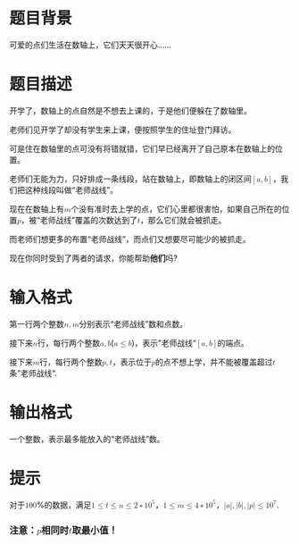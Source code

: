 # 

 
 # 题目背景 
<p>可爱的点们生活在数轴上，它们天天很开心&hellip;&hellip;</p> 

 
 # 题目描述 
<p>开学了，数轴上的点自然是不想去上课的，于是他们便躲在了数轴里。</p>

<p>老师们见开学了却没有学生来上课，便按照学生的住址登门拜访。</p>

<p>可是住在数轴里的点可没有将错就错，它们早已经离开了自己原本在数轴上的位置。</p>

<p>老师们无能为力，只好排成一条线段，站在数轴上，即数轴上的闭区间<span><span class="katex"><span class="katex-mathml"><math><semantics><mrow><mo>[</mo><mi>a</mi><mo separator="true">,</mo><mi>b</mi><mo>]</mo></mrow><annotation encoding="application/x-tex">[a,b]</annotation></semantics></math></span></span></span>，我们把这种线段叫做&ldquo;老师战线&rdquo;。</p>

<p>现在在数轴上有<span><span class="katex"><span class="katex-mathml"><math><semantics><mrow><mi>m</mi></mrow><annotation encoding="application/x-tex">m</annotation></semantics></math></span></span></span>个没有准时去上学的点，它们心里都很害怕，如果自己所在的位置<span><span class="katex"><span class="katex-mathml"><math><semantics><mrow><mi>p</mi></mrow><annotation encoding="application/x-tex">p</annotation></semantics></math></span></span></span>，被&ldquo;老师战线&rdquo;覆盖的次数达到了<span><span class="katex"><span class="katex-mathml"><math><semantics><mrow><mi>t</mi></mrow><annotation encoding="application/x-tex">t</annotation></semantics></math></span></span></span>，那么它们就会被抓走。</p>

<p>而老师们想更多的布置&ldquo;老师战线&rdquo;，而点们又想要尽可能少的被抓走。</p>

<p>现在你同时受到了两者的请求，你能帮助<strong>他们</strong>吗?</p> 

 
 # 输入格式 
<p>第一行两个整数<span><span class="katex"><span class="katex-mathml"><math><semantics><mrow><mi>n</mi><mo separator="true">,</mo><mi>m</mi></mrow><annotation encoding="application/x-tex">n,m</annotation></semantics></math></span></span></span>分别表示&ldquo;老师战线&rdquo;数和点数。</p>

<p>接下来<span><span class="katex"><span class="katex-mathml"><math><semantics><mrow><mi>n</mi></mrow><annotation encoding="application/x-tex">n</annotation></semantics></math></span></span></span>行，每行两个整数<span><span class="katex"><span class="katex-mathml"><math><semantics><mrow><mi>a</mi><mo separator="true">,</mo><mi>b</mi></mrow><annotation encoding="application/x-tex">a,b</annotation></semantics></math></span></span></span>(<span><span class="katex"><span class="katex-mathml"><math><semantics><mrow><mi>a</mi><mo>&le;</mo><mi>b</mi></mrow></semantics></math></span></span></span>)，表示&rdquo;老师战线&ldquo;<span><span class="katex"><span class="katex-mathml"><math><semantics><mrow><mo>[</mo><mi>a</mi><mo separator="true">,</mo><mi>b</mi><mo>]</mo></mrow><annotation encoding="application/x-tex">[a,b]</annotation></semantics></math></span></span></span>的端点。</p>

<p>接下来<span><span class="katex"><span class="katex-mathml"><math><semantics><mrow><mi>m</mi></mrow><annotation encoding="application/x-tex">m</annotation></semantics></math></span></span></span>行，每行两个整数<span><span class="katex"><span class="katex-mathml"><math><semantics><mrow><mi>p</mi><mo separator="true">,</mo><mi>t</mi></mrow><annotation encoding="application/x-tex">p,t</annotation></semantics></math></span></span></span>，表示位于<span><span class="katex"><span class="katex-mathml"><math><semantics><mrow><mi>p</mi></mrow><annotation encoding="application/x-tex">p</annotation></semantics></math></span></span></span>的点不想上学，并不能被覆盖超过<span><span class="katex"><span class="katex-mathml"><math><semantics><mrow><mi>t</mi></mrow><annotation encoding="application/x-tex">t</annotation></semantics></math></span></span></span>条&rdquo;老师战线&ldquo;.</p> 

 
 # 输出格式 
<p>一个整数，表示最多能放入的&ldquo;老师战线&rdquo;数。</p> 

 
 # 提示 
<p>对于<span><span class="katex"><span class="katex-mathml"><math><semantics><mrow><mn>1</mn><mn>0</mn><mn>0</mn></mrow></semantics></math></span></span></span>%的数据，满足<span><span class="katex"><span class="katex-mathml"><math><semantics><mrow><mn>1</mn><mo>&le;</mo><mi>t</mi><mo>&le;</mo><mi>n</mi><mo>&le;</mo><mn>2</mn><mo>&lowast;</mo><mn>1</mn><msup><mn>0</mn><mn>5</mn></msup></mrow><annotation encoding="application/x-tex">1&nbsp;\leq&nbsp;t&nbsp;\leq&nbsp;n&nbsp;\leq&nbsp;2*10^5</annotation></semantics></math></span></span></span>，<span><span class="katex"><span class="katex-mathml"><math><semantics><mrow><mn>1</mn><mo>&le;</mo><mi>m</mi><mo>&le;</mo><mn>4</mn><mo>&lowast;</mo><mn>1</mn><msup><mn>0</mn><mn>5</mn></msup></mrow><annotation encoding="application/x-tex">1&nbsp;\leq&nbsp;m&nbsp;\leq&nbsp;4*10^5</annotation></semantics></math></span><span class="katex-html"><span class="base textstyle uncramped"><span class="mord"><span class="msupsub"><span class="vlist"><span class="baseline-fix"><span class="fontsize-ensurer reset-size5 size5"><span style="font-size: 0em;">​</span></span>​</span></span></span></span></span></span></span></span>，<span><span class="katex"><span class="katex-mathml"><math><semantics><mrow><mi mathvariant="normal">∣</mi><mi>a</mi><mi mathvariant="normal">∣</mi><mo separator="true">,</mo><mi mathvariant="normal">∣</mi><mi>b</mi><mi mathvariant="normal">∣</mi><mo separator="true">,</mo><mi mathvariant="normal">∣</mi><mi>p</mi><mi mathvariant="normal">∣</mi><mo>&le;</mo><mn>1</mn><msup><mn>0</mn><mn>7</mn></msup></mrow><annotation encoding="application/x-tex">|a|,|b|,|p|&nbsp;\leq&nbsp;10^7</annotation></semantics></math></span><span class="katex-html"><span class="base textstyle uncramped"><span class="mord"><span class="msupsub"><span class="vlist"><span class="baseline-fix"><span class="fontsize-ensurer reset-size5 size5"><span style="font-size: 0em;">​</span></span>​</span></span></span></span></span></span></span></span>.</p>

<h3>注意：<span><span class="katex"><span class="katex-mathml"><math><semantics><mrow><mi>p</mi></mrow><annotation encoding="application/x-tex">p</annotation></semantics></math></span></span></span>相同时<span><span class="katex"><span class="katex-mathml"><math><semantics><mrow><mi>t</mi></mrow><annotation encoding="application/x-tex">t</annotation></semantics></math></span></span></span>取最小值！</h3> 
